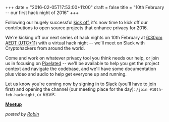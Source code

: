 +++
date = "2016-02-05T17:53:00+11:00"
draft = false
title = "10th February -- our first hack night of 2016"
+++

Following our hugely successful [kick off](/post/we-came-we-saw-we-planned.html), it's now time to kick off our contributions to open source projects that enhance privacy for 2016.

We're kicking off our next series of hack nights on 10th February at [6:30pm AEDT (UTC+11)](https://www.timeanddate.com/worldclock/fixedtime.html?msg=Cryptohack+Virtual+Hack+Night&iso=20160210T1830&p1=152) with a virtual hack night -- we'll meet on Slack with Cryptohackers from around the world.

Come and work on whatever privacy tool you think needs our help, or join us in focusing on [Pixelated](https://pixelated-project.org) -- we'll be available to help you get the project context and navigate the codebase, and we'll have some documentation plus video and audio to help get everyone up and running.   

Let us know you're coming now by signing in to [Slack](https://cryptohack.slack.com/) (you'll have to [join](https://cryptohack.herokuapp.com) first) and opening the channel (our meeting place for the day): `/join #10th-feb-hacknight`, or RSVP:

<p class="center">
<a class="button" href="http://www.meetup.com/cryptohack-melbourne/events/227170695/"><strong>Meetup</strong></a>
<!-- <a class="button" href="http://www.meetup.com/cryptohack-melbourne/events/227170695/"><strong>Facebook</strong></a> -->
</p>

*posted by [Robin](https://robindoherty.com)*
